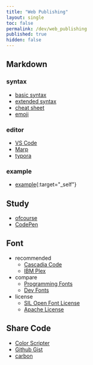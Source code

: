 ```yaml
---
title: "Web Publishing"
layout: single
toc: false
permalink: /dev/web_publishing
published: true
hidden: false
---
```


<head>
  <base target="_blank">
</head>

## Markdown

### syntax

- [basic syntax](https://www.markdownguide.org/basic-syntax/)
- [extended syntax](https://www.markdownguide.org/extended-syntax/)
- [cheat sheet](https://www.markdownguide.org/cheat-sheet/)
- [emoji](https://github.com/ikatyang/emoji-cheat-sheet)

### editor

- [VS Code](https://code.visualstudio.com/docs/languages/markdown)
- [Marp](https://marketplace.visualstudio.com/items?itemName=marp-team.marp-vscode)
- [typora](https://typora.io/)

### example

- [example](/dev/web_publishing/markdown/example){:target="\_self"}

## Study

- [ofcourse](https://ofcourse.kr/)
- [CodePen](https://codepen.io/pen/)

## Font

- recommended
  - [Cascadia Code](https://github.com/microsoft/cascadia-code)
  - [IBM Plex](https://www.ibm.com/plex/)
- compare
  - [Programming Fonts](https://www.programmingfonts.org/)
  - [Dev Fonts](https://devfonts.gafi.dev/)
- license
  - [SIL Open Font License](https://scripts.sil.org/cms/scripts/page.php?id=OFL)
  - [Apache License](http://www.apache.org/licenses/LICENSE-2.0.html)

## Share Code

- [Color Scripter](https://colorscripter.com/)
- [Github Gist](https://gist.github.com/)
- [carbon](https://carbon.now.sh/)
